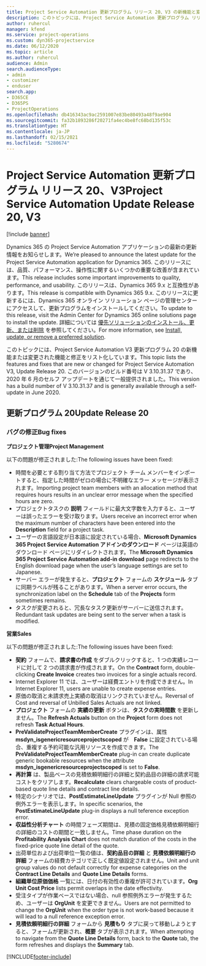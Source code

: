 ```yaml
---
title: Project Service Automation 更新プログラム リリース 20、V3 の新機能と変更点
description: このトピックには、Project Service Automation 更新プログラム リリース 20、V3 で利用可能な機能と修正をリスト化しています
author: ruhercul
manager: kfend
ms.service: project-operations
ms.custom: dyn365-projectservice
ms.date: 06/12/2020
ms.topic: article
ms.author: ruhercul
audience: Admin
search.audienceType:
- admin
- customizer
- enduser
search.app:
- D365CE
- D365PS
- ProjectOperations
ms.openlocfilehash: db416343ac9ac2591007e83be80493a48f9ae904
ms.sourcegitcommit: fa32b1893286f20271fa4ec4be8fc68bd135f53c
ms.translationtype: HT
ms.contentlocale: ja-JP
ms.lasthandoff: 02/15/2021
ms.locfileid: "5280674"
---
```

# <a name="project-service-automation-update-release-20-v3"></a><span data-ttu-id="c9a29-103">Project Service Automation 更新プログラム リリース 20、V3</span><span class="sxs-lookup"><span data-stu-id="c9a29-103">Project Service Automation Update Release 20, V3</span></span>

[!include [banner](../includes/psa-now-project-operations.md)]

<span data-ttu-id="c9a29-104">Dynamics 365 の Project Service Automation アプリケーションの最新の更新情報をお知らせします。</span><span class="sxs-lookup"><span data-stu-id="c9a29-104">We’re pleased to announce the latest update for the Project Service Automation application for Dynamics 365.</span></span> <span data-ttu-id="c9a29-105">このリリースには、品質、パフォーマンス、操作性に関するいくつかの重要な改善が含まれています。</span><span class="sxs-lookup"><span data-stu-id="c9a29-105">This release includes some important improvements to quality, performance, and usability.</span></span> <span data-ttu-id="c9a29-106">このリリースは、Dynamics 365 9.x と互換性があります。</span><span class="sxs-lookup"><span data-stu-id="c9a29-106">This release is compatible with Dynamics 365 9.x.</span></span> <span data-ttu-id="c9a29-107">このリリースに更新するには、Dynamics 365 オンライン ソリューション ページの管理センターにアクセスして、更新プログラムをインストールしてください。</span><span class="sxs-lookup"><span data-stu-id="c9a29-107">To update to this release, visit the Admin Center for Dynamics 365 online solutions page to install the update.</span></span> <span data-ttu-id="c9a29-108">詳細については [優先ソリューションのインストール、更新、または削除](https://docs.microsoft.com/power-platform/admin/install-remove-preferred-solution) を参照してください。</span><span class="sxs-lookup"><span data-stu-id="c9a29-108">For more information, see [Install, update, or remove a preferred solution](https://docs.microsoft.com/power-platform/admin/install-remove-preferred-solution).</span></span>

<span data-ttu-id="c9a29-109">このトピックには、Project Service Automation V3 更新プログラム 20 の新機能または変更された機能と修正をリスト化しています。</span><span class="sxs-lookup"><span data-stu-id="c9a29-109">This topic lists the features and fixes that are new or changed for Project Service Automation V3, Update Release 20.</span></span> <span data-ttu-id="c9a29-110">このバージョンのビルド番号は V 3.10.31.37 であり、2020 年 6 月のセルフ アップデートを通じて一般提供されました。</span><span class="sxs-lookup"><span data-stu-id="c9a29-110">This version has a build number of V 3.10.31.37 and is generally available through a self-update in June 2020.</span></span>

## <a name="update-release-20"></a><span data-ttu-id="c9a29-111">更新プログラム 20</span><span class="sxs-lookup"><span data-stu-id="c9a29-111">Update Release 20</span></span>

### <a name="bug-fixes"></a><span data-ttu-id="c9a29-112">バグの修正</span><span class="sxs-lookup"><span data-stu-id="c9a29-112">Bug fixes</span></span>

<span data-ttu-id="c9a29-113">**プロジェクト管理**</span><span class="sxs-lookup"><span data-stu-id="c9a29-113">**Project Management**</span></span>

<span data-ttu-id="c9a29-114">以下の問題が修正されました:</span><span class="sxs-lookup"><span data-stu-id="c9a29-114">The following issues have been fixed:</span></span>

- <span data-ttu-id="c9a29-115">時間を必要とする割り当て方法でプロジェクト チーム メンバーをインポートすると、指定した時間がゼロの場合に不明確なエラー メッセージが表示されます。</span><span class="sxs-lookup"><span data-stu-id="c9a29-115">Importing project team members with an allocation method that requires hours results in an unclear error message when the specified hours are zero.</span></span>
- <span data-ttu-id="c9a29-116">プロジェクトタスクの **説明** フィールドに最大文字数を入力すると、ユーザーは誤ったエラーを受け取ります。</span><span class="sxs-lookup"><span data-stu-id="c9a29-116">Users receive an incorrect error when the maximum number of characters have been entered into the **Description** field for a project task.</span></span>
- <span data-ttu-id="c9a29-117">ユーザーの言語設定が日本語に設定されている場合、**Microsoft Dynamics 365 Project Service Automation アドインのダウンロード** ページは英語のダウンロード ページにリダイレクトされます。</span><span class="sxs-lookup"><span data-stu-id="c9a29-117">The **Microsoft Dynamics 365 Project Service Automation add-in download** page redirects to the English download page when the user’s language settings are set to Japanese.</span></span>
- <span data-ttu-id="c9a29-118">サーバー エラーが発生すると、**プロジェクト** フォームの **スケジュール** タブに同期ラベルが残ることがあります。</span><span class="sxs-lookup"><span data-stu-id="c9a29-118">When a server error occurs, the synchronization label on the **Schedule** tab of the **Projects** form sometimes remains.</span></span>
- <span data-ttu-id="c9a29-119">タスクが変更されると、冗長なタスク更新がサーバーに送信されます。</span><span class="sxs-lookup"><span data-stu-id="c9a29-119">Redundant task updates are being sent to the server when a task is modified.</span></span>

<span data-ttu-id="c9a29-120">**営業**</span><span class="sxs-lookup"><span data-stu-id="c9a29-120">**Sales**</span></span>

<span data-ttu-id="c9a29-121">以下の問題が修正されました:</span><span class="sxs-lookup"><span data-stu-id="c9a29-121">The following issues have been fixed:</span></span>

- <span data-ttu-id="c9a29-122">**契約** フォームで、**請求書の作成** をダブルクリックすると、1 つの実績レコードに対して 2 つの請求書が作成されます。</span><span class="sxs-lookup"><span data-stu-id="c9a29-122">On the **Contract** form, double-clicking **Create Invoice** creates two invoices for a single actuals record.</span></span>
- <span data-ttu-id="c9a29-123">Internet Explorer 11 では、ユーザーは経費エントリを作成できません。</span><span class="sxs-lookup"><span data-stu-id="c9a29-123">In Internet Explorer 11, users are unable to create expense entries.</span></span>
- <span data-ttu-id="c9a29-124">原価の取消と未請求売上実績の取消はリンクされていません。</span><span class="sxs-lookup"><span data-stu-id="c9a29-124">Reversal of Cost and reversal of Unbilled Sales Actuals are not linked.</span></span>
- <span data-ttu-id="c9a29-125">**プロジェクト** フォームの **実績の更新** ボタンは、**タスクの実時間数** を更新しません。</span><span class="sxs-lookup"><span data-stu-id="c9a29-125">The **Refresh Actuals** button on the **Project** form does not refresh **Task Actual Hours**.</span></span>
- <span data-ttu-id="c9a29-126">**PreValidateProjectTeamMemberCreate** プラグインは、属性 **msdyn_isgenericresourceprojectscoped** が　**False** に設定されている場合、重複する予約可能な汎用リソースを作成できます。</span><span class="sxs-lookup"><span data-stu-id="c9a29-126">The **PreValidateProjectTeamMemberCreate** plug-in can create duplicate generic bookable resources when the attribute **msdyn_isgenericresourceprojectscoped** is set to **False**.</span></span>
- <span data-ttu-id="c9a29-127">**再計算** は、製品ベースの見積依頼明細行の詳細と契約品目の詳細の請求可能コストをクリアします。</span><span class="sxs-lookup"><span data-stu-id="c9a29-127">**Recalculate** clears chargeable costs of product-based quote line details and contract line details.</span></span>
- <span data-ttu-id="c9a29-128">特定のシナリオでは、**PostEstimateLineUpdate** プラグインが Null 参照の例外エラーを表示します。</span><span class="sxs-lookup"><span data-stu-id="c9a29-128">In specific scenarios, the **PostEstimateLineUpdate** plug-in displays a null teference exception error.</span></span>
- <span data-ttu-id="c9a29-129">**収益性分析チャート** の時間フェーズ期間は、見積の固定価格見積依頼明細行の詳細のコストの期間と一致しません。</span><span class="sxs-lookup"><span data-stu-id="c9a29-129">Time phase duration on the **Profitability Analysis Chart** does not match duration of the costs in the fixed-price quote line detail of the quote.</span></span>
- <span data-ttu-id="c9a29-130">出荷単位および出荷単位一覧の値は、**契約品目の詳細** と **見積依頼明細行の詳細** フォームの経費カテゴリで正しく既定値設定されません。</span><span class="sxs-lookup"><span data-stu-id="c9a29-130">Unit and unit group values do not default correctly for expense categories on the **Contract Line Details** and **Quote Line Details** forms.</span></span>
- <span data-ttu-id="c9a29-131">**組織単位原価価格** 一覧には、日付の有効性の重複が許可されています。</span><span class="sxs-lookup"><span data-stu-id="c9a29-131">**Org Unit Cost Price** lists permit overlaps in the date effectivity.</span></span>
- <span data-ttu-id="c9a29-132">受注タイプが作業ベースではない場合、null 参照例外エラーが発生するため、ユーザーは **OrgUnit** を変更できません。</span><span class="sxs-lookup"><span data-stu-id="c9a29-132">Users are not permitted to change the **OrgUnit** when the order type is not work-based because it will lead to a null reference exception error.</span></span>
- <span data-ttu-id="c9a29-133">**見積依頼明細行の詳細** フォームから **見積もり** タブに戻って移動しようとすると、フォームが更新され、**概要** タブが表示されます。</span><span class="sxs-lookup"><span data-stu-id="c9a29-133">When attempting to navigate from the **Quote Line Details** form, back to the **Quote** tab, the form refreshes and displays the **Summary** tab.</span></span>


[!INCLUDE[footer-include](../includes/footer-banner.md)]